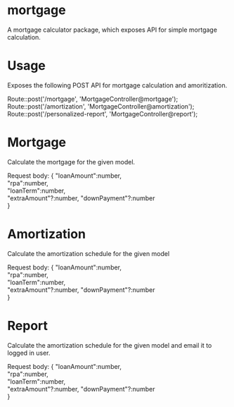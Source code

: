 # mortgage
A mortgage calculator package, which exposes API for simple mortgage calculation.

# Usage
Exposes the following POST API for mortgage calculation and amoritization.

Route::post('/mortgage', 'MortgageController@mortgage');
Route::post('/amortization', 'MortgageController@amortization');
Route::post('/personalized-report', 'MortgageController@report');

# Mortgage

Calculate the mortgage for the given model.

Request body:
{
  "loanAmount":number,   
  "rpa":number,          
  "loanTerm":number,     
  "extraAmount"?:number, 
  "downPayment"?:number  
}
  
  
# Amortization

Calculate the amortization schedule for the given model

Request body:
{
  "loanAmount":number,   
  "rpa":number,          
  "loanTerm":number,     
  "extraAmount"?:number, 
  "downPayment"?:number  
}
  
  
# Report

Calculate the amortization schedule for the given model and email it to logged in user.

Request body:
{
  "loanAmount":number,   
  "rpa":number,          
  "loanTerm":number,     
  "extraAmount"?:number, 
  "downPayment"?:number  
}

